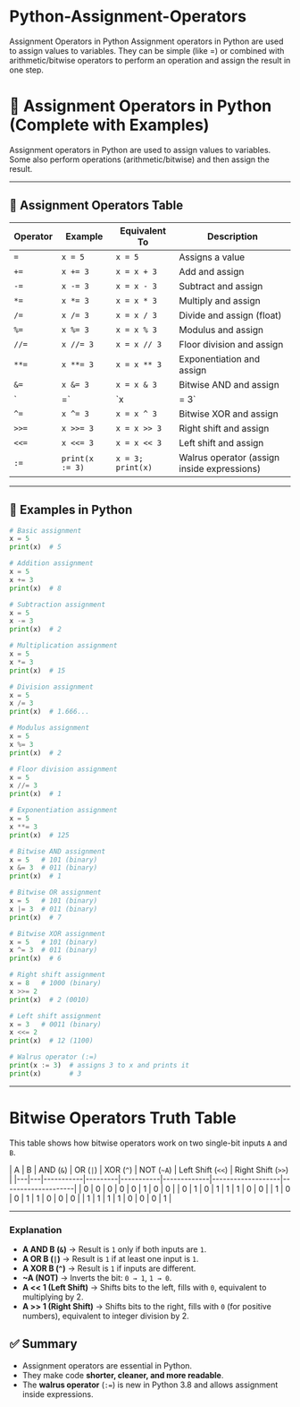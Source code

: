 # Python-Assignment-Operators
Assignment Operators in Python  Assignment operators in Python are used to assign values to variables. They can be simple (like =) or combined with arithmetic/bitwise operators to perform an operation and assign the result in one step.
# 📘 Assignment Operators in Python (Complete with Examples)

Assignment operators in Python are used to assign values to variables.  
Some also perform operations (arithmetic/bitwise) and then assign the result.  

---

## 🔹 Assignment Operators Table

| Operator | Example     | Equivalent To  | Description |
|----------|------------|----------------|-------------|
| `=`      | `x = 5`    | `x = 5`        | Assigns a value |
| `+=`     | `x += 3`   | `x = x + 3`    | Add and assign |
| `-=`     | `x -= 3`   | `x = x - 3`    | Subtract and assign |
| `*=`     | `x *= 3`   | `x = x * 3`    | Multiply and assign |
| `/=`     | `x /= 3`   | `x = x / 3`    | Divide and assign (float) |
| `%=`     | `x %= 3`   | `x = x % 3`    | Modulus and assign |
| `//=`    | `x //= 3`  | `x = x // 3`   | Floor division and assign |
| `**=`    | `x **= 3`  | `x = x ** 3`   | Exponentiation and assign |
| `&=`     | `x &= 3`   | `x = x & 3`    | Bitwise AND and assign |
| `|=`     | `x |= 3`   | `x = x | 3`    | Bitwise OR and assign |
| `^=`     | `x ^= 3`   | `x = x ^ 3`    | Bitwise XOR and assign |
| `>>=`    | `x >>= 3`  | `x = x >> 3`   | Right shift and assign |
| `<<=`    | `x <<= 3`  | `x = x << 3`   | Left shift and assign |
| `:=`     | `print(x := 3)` | `x = 3; print(x)` | Walrus operator (assign inside expressions) |

---

## 🔹 Examples in Python

```python
# Basic assignment
x = 5
print(x)  # 5

# Addition assignment
x = 5
x += 3
print(x)  # 8

# Subtraction assignment
x = 5
x -= 3
print(x)  # 2

# Multiplication assignment
x = 5
x *= 3
print(x)  # 15

# Division assignment
x = 5
x /= 3
print(x)  # 1.666...

# Modulus assignment
x = 5
x %= 3
print(x)  # 2

# Floor division assignment
x = 5
x //= 3
print(x)  # 1

# Exponentiation assignment
x = 5
x **= 3
print(x)  # 125

# Bitwise AND assignment
x = 5   # 101 (binary)
x &= 3  # 011 (binary)
print(x)  # 1

# Bitwise OR assignment
x = 5   # 101 (binary)
x |= 3  # 011 (binary)
print(x)  # 7

# Bitwise XOR assignment
x = 5   # 101 (binary)
x ^= 3  # 011 (binary)
print(x)  # 6

# Right shift assignment
x = 8   # 1000 (binary)
x >>= 2
print(x)  # 2 (0010)

# Left shift assignment
x = 3   # 0011 (binary)
x <<= 2
print(x)  # 12 (1100)

# Walrus operator (:=)
print(x := 3)  # assigns 3 to x and prints it
print(x)       # 3
```

---

# Bitwise Operators Truth Table

This table shows how bitwise operators work on two single-bit inputs `A` and `B`.

| A | B | AND (`&`) | OR (`|`) | XOR (`^`) | NOT (`~A`) | Left Shift (`<<`) | Right Shift (`>>`) |
|---|---|-----------|---------|-----------|-------------|-------------------|--------------------|
| 0 | 0 |     0     |    0    |     0     |      1      |         0         |         0          |
| 0 | 1 |     0     |    1    |     1     |      1      |         0         |         0          |
| 1 | 0 |     0     |    1    |     1     |      0      |         0         |         0          |
| 1 | 1 |     1     |    1    |     0     |      0      |         0         |         1          |


---

### Explanation

- **A AND B (`&`)** → Result is `1` only if both inputs are `1`.  
- **A OR B (`|`)** → Result is `1` if at least one input is `1`.  
- **A XOR B (`^`)** → Result is `1` if inputs are different.  
- **~A (NOT)** → Inverts the bit: `0 → 1`, `1 → 0`.  
- **A << 1 (Left Shift)** → Shifts bits to the left, fills with `0`, equivalent to multiplying by 2.  
- **A >> 1 (Right Shift)** → Shifts bits to the right, fills with `0` (for positive numbers), equivalent to integer division by 2.  


## ✅ Summary
- Assignment operators are essential in Python.  
- They make code **shorter, cleaner, and more readable**.  
- The **walrus operator** (`:=`) is new in Python 3.8 and allows assignment inside expressions.  
